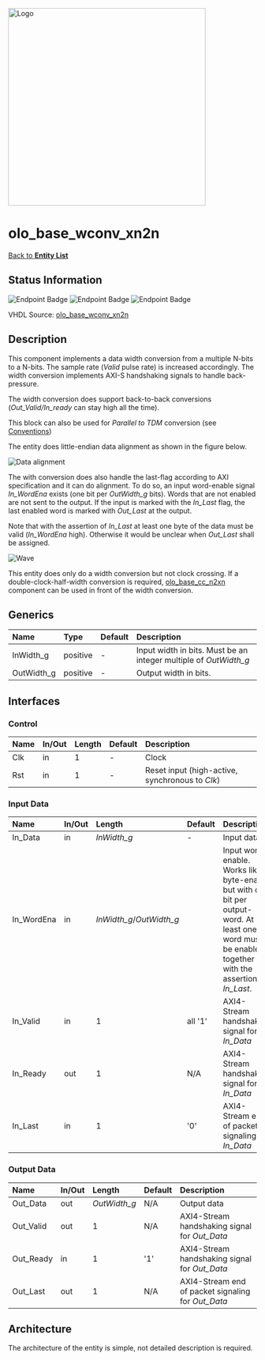 <img src="../Logo.png" alt="Logo" width="400">

# olo_base_wconv_xn2n

[Back to **Entity List**](../EntityList.md)

## Status Information

![Endpoint Badge](https://img.shields.io/endpoint?url=https://storage.googleapis.com/open-logic-badges/coverage/olo_base_wconv_xn2n.json?cacheSeconds=0)
![Endpoint Badge](https://img.shields.io/endpoint?url=https://storage.googleapis.com/open-logic-badges/branches/olo_base_wconv_xn2n.json?cacheSeconds=0)
![Endpoint Badge](https://img.shields.io/endpoint?url=https://storage.googleapis.com/open-logic-badges/issues/olo_base_wconv_xn2n.json?cacheSeconds=0)

VHDL Source: [olo_base_wconv_xn2n](../../src/base/vhdl/olo_base_wconv_xn2n.vhd)

## Description

This component implements a data width conversion from a multiple N-bits to a N-bits. The sample rate (_Valid_ pulse
rate) is increased accordingly. The width conversion implements AXI-S handshaking signals to handle back-pressure.

The width conversion does support back-to-back conversions (_Out_Valid/In_ready_ can stay high all the time).

This block can also be used for _Parallel to TDM_ conversion (see [Conventions](../Conventions.md))

The entity does little-endian data alignment as shown in the figure below.

![Data alignment](./wconv/olo_base_wconv_xn2n_align.png)

The with conversion does also handle the last-flag according to AXI specification and it can do alignment. To do so, an
input word-enable signal _In_WordEna_ exists (one bit per _OutWidth_g_ bits). Words that are not enabled are not sent to
the output. If the input is marked with the _In_Last_ flag, the last enabled word is marked with _Out_Last_ at the
output.

Note that with the assertion of _In_Last_ at least one byte of the data must be valid (_In_WordEna_ high). Otherwise it
would be unclear when _Out_Last_ shall be assigned.

![Wave](./wconv/olo_base_wconv_xn2n.png)

This entity does only do a width conversion but not clock crossing. If a double-clock-half-width conversion is required,
[olo_base_cc_n2xn](./olo_base_cc_n2xn)  component can be used in front of the width conversion.

## Generics

| Name       | Type     | Default | Description                                                  |
| :--------- | :------- | ------- | :----------------------------------------------------------- |
| InWidth_g  | positive | -       | Input width in bits. Must be an integer multiple of _OutWidth_g_ |
| OutWidth_g | positive | -       | Output width in bits.                                        |

## Interfaces

### Control

| Name | In/Out | Length | Default | Description                                     |
| :--- | :----- | :----- | ------- | :---------------------------------------------- |
| Clk  | in     | 1      | -       | Clock                                           |
| Rst  | in     | 1      | -       | Reset input (high-active, synchronous to _Clk_) |

### Input Data

| Name       | In/Out | Length                   | Default | Description                                                  |
| :--------- | :----- | :----------------------- | ------- | :----------------------------------------------------------- |
| In_Data    | in     | _InWidth_g_              | -       | Input data                                                   |
| In_WordEna | in     | _InWidth_g_/_OutWidth_g_ |         | Input word-enable. Works like byte-enable but with one bit per output-word. At least one word must be enabled together with the assertion of _In_Last_. |
| In_Valid   | in     | 1                        | all '1' | AXI4-Stream handshaking signal for _In_Data_                 |
| In_Ready   | out    | 1                        | N/A     | AXI4-Stream handshaking signal for _In_Data_                 |
| In_Last    | in     | 1                        | '0'     | AXI4-Stream end of packet signaling for _In_Data_            |

### Output Data

| Name      | In/Out | Length       | Default | Description                                        |
| :-------- | :----- | :----------- | ------- | :------------------------------------------------- |
| Out_Data  | out    | _OutWidth_g_ | N/A     | Output data                                        |
| Out_Valid | out    | 1            | N/A     | AXI4-Stream handshaking signal for _Out_Data_      |
| Out_Ready | in     | 1            | '1'     | AXI4-Stream handshaking signal for _Out_Data_      |
| Out_Last  | out    | 1            | N/A     | AXI4-Stream end of packet signaling for _Out_Data_ |

## Architecture

The architecture of the entity is simple, not detailed description is required.
